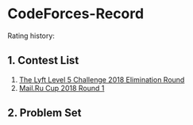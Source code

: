 # CodeForces-Record



Rating history:





## 1. Contest List

1. [The Lyft Level 5 Challenge 2018 Elimination Round](http://codeforces.com/lyft2018)
2. [Mail.Ru Cup 2018 Round 1](http://codeforces.com/blog/entry/62527)







## 2. Problem Set

